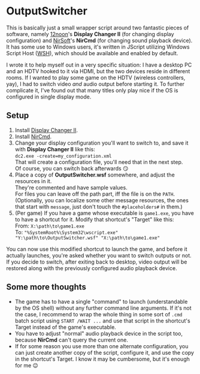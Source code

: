 # OutputSwitcher

This is basically just a small wrapper script around two fantastic pieces of software, namely
[12noon](https://12noon.com/)'s **Display Changer II** (for changing display configuration) and
[NirSoft](https://nirsoft.net/)'s **NirCmd** (for changing sound playback device).  
It has some use to Windows users, it's written in JScript utilizing Windows Script Host
([WSH](https://en.wikipedia.org/wiki/Windows_Script_Host)), which should be available and enabled by default.

I wrote it to help myself out in a very specific situation: I have a desktop PC and an HDTV hooked to it via HDMI,
but the two devices reside in different rooms. If I wanted to play some game on the HDTV (wireless controllers, yay),
I had to switch video *and* audio output before starting it. To further complicate it, I've found out that many titles
only play nice if the OS is configured in single display mode.

## Setup

1. Install [Display Changer II](https://12noon.com/?page_id=641).
2. Install [NirCmd](https://nirsoft.net/utils/nircmd.html).
3. Change your display configuration you'll want to switch to, and save it with **Display Changer II** like this:  
`dc2.exe -create=my_configuration.xml`  
That will create a configuration file, you'll need that in the next step.  
Of course, you can switch back afterwards :smirk:
4. Place a copy of **OutputSwitcher.wsf** somewhere, and adjust the resources in it.  
They're commented and have sample values.  
For files you can leave off the path part, iff the file is on the `PATH`.  
(Optionally, you can localize some other message resources, the ones that start with `message`, just don't touch the
`#placeholders#` in them.)
5. (Per game) If you have a game whose executable is `game1.exe`, you have to have a shortcut for it. Modify that
shortcut's "Target" like this:  
From: `X:\path\to\game1.exe`  
To: `"%SystemRoot%\System32\wscript.exe" "Y:\path\to\OutputSwitcher.wsf" "X:\path\to\game1.exe"`

You can now use this modified shortcut to launch the game, and before it actually launches, you're asked whether you
want to switch outputs or not. If you decide to switch, after exiting back to desktop, video output will be restored
along with the previously configured audio playback device.

## Some more thoughts

* The game has to have a single "command" to launch (understandable by the OS shell) without any further command line
arguments. If it's not the case, I recommend to wrap the whole thing in some sort of `.cmd` batch script using
`START /WAIT ...` and use that script in the shortcut's Target instead of the game's executable.
* You have to adjust "normal" audio playback device in the script too, because **NirCmd** can't query the current one.
* If for some reason you use more than one alternate configuration, you can just create another copy of the script,
configure it, and use the copy in the shortcut's Target. I know it may be cumbersome, but it's enough for me :wink:
